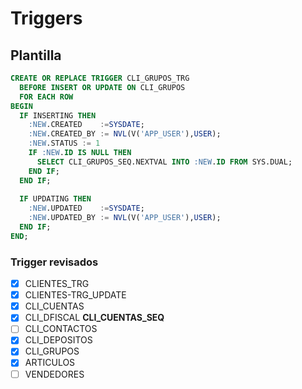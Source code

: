 # Triggers
## Plantilla 
```sql
CREATE OR REPLACE TRIGGER CLI_GRUPOS_TRG 
  BEFORE INSERT OR UPDATE ON CLI_GRUPOS 
  FOR EACH ROW 
BEGIN 
  IF INSERTING THEN 
    :NEW.CREATED    :=SYSDATE;
    :NEW.CREATED_BY := NVL(V('APP_USER'),USER);
    :NEW.STATUS := 1
    IF :NEW.ID IS NULL THEN
      SELECT CLI_GRUPOS_SEQ.NEXTVAL INTO :NEW.ID FROM SYS.DUAL;
    END IF;
  END IF;
  
  IF UPDATING THEN
    :NEW.UPDATED    :=SYSDATE;
    :NEW.UPDATED_BY := NVL(V('APP_USER'),USER);
  END IF;
END;
```
### Trigger revisados
- [x] CLIENTES_TRG 
- [x] CLIENTES-TRG_UPDATE
- [x] CLI_CUENTAS 
- [x] CLI_DFISCAL   **CLI_CUENTAS_SEQ**
- [ ] CLI_CONTACTOS  
- [x] CLI_DEPOSITOS
- [x] CLI_GRUPOS 
- [x] ARTICULOS
- [ ] VENDEDORES
